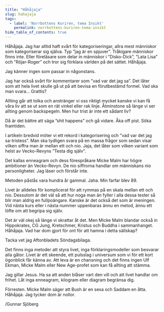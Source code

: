 ```yaml
---
title: "Håhåjaja"
slug: hahajaja
tags:
  - label: 'Norrbottens Kuriren, tema Insikt'
    permalink: norrbottens-kuriren-tema-insikt
hide_table_of_contents: true
---
```

Håhåjaja. Jag har alltid haft svårt för kategoriseringar, allra mest människor som kategoriserar sig själva. Typ ”jag är en spjuver”. Tråkigare människor finns inte. Eller föreläsare som delar in människor i ”Disko-Dick”, ”Lata Lisa” och ”Röjar-Roger” och tror sig förklara världen på det sättet. Håhåjaja. 

<!--truncate-->

Jag känner ingen som passar in någonstans.

Jag har också svårt för kommentarer som ”vad var det jag sa”. Det låter som att hela livet skulle gå ut på att bevisa en förutbestämd formel. Vad ska man svara… Grattis?

Allting går att tolka och anstränger vi oss riktigt mycket kanske vi kan få våra liv att se ut som en rät vinkel eller rak linje. Åtminstone så länge vi ser allting genom backspegeln. Men hur trist är inte ett sådant liv? 

Då är det bättre att säga ”shit happens” och gå vidare. Åka off pist. Söka framtiden.

I artikeln bredvid möter vi ett rekord i kategorisering och ”vad var det jag sa-tristess”. Man ska tydligen svara på en massa frågor som sedan visar vilken siffra man är mellan ett och nio. Jaja, det låter som vilken variant som helst av Vecko-Revyns ”Testa dig själv”. 

Det kallas enneagram och dess förespråkare Micke Malm har högre ambitioner än Vecko-Revyn. De nio siffrorna handlar om människans nio personligheter. Jag läser och förstår inte. 

Metoden påstås vara hundra år gammal. Jaha. Min farfar blev 89.

Livet är alldeles för komplicerat för att rymmas på en skala mellan ett och nio. Dessutom är det väl så att hur noga man än fyller i alla dessa tester så blir man aldrig en fullpoängare. Kanske är det också det som är meningen. Vid nästa kurs eller i nästa nummer uppenbaras ännu en metod, ännu ett löfte om att begripa sig själv.

Det är väl okej så länge vi skrattar åt det. Men Micke Malm blandar också in Hippokrates, CG Jung, Kretschmer, Kristus och Buddha i sammanhanget. Håhåjaja. Vad har dom gjort för ont för att hamna i detta sällskap?

Tacka vet jag Aftonbladets Söndagsbilaga.

Det finns inga metoder att styra livet, inga förklaringsmodeller som besvarar alla gåtor. Livet är ett skeende, ett pulsslag i universum som vi för ett kort ögonblick får känna av. Att leva är en chansning och det finns ingen Ulf Ekman, Micke Malm eller New Age-profet som kan få allting att stämma.

Jag gillar Jesus. Ha sa att anden blåser vart den vill och att livet handlar om frihet. Låt inga enneagram, kilogram eller diagram begränsa dig.

Förresten. Micke Malm säger att Bush är en sexa och Saddam en åtta. Håhåjaja. Jag tycker dom är nollor.

/Gunnar Sjöberg
